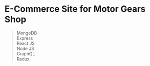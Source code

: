 # E-Commerce Site for Motor Gears Shop

> MongoDB \
> Express \
> React JS \
> Node JS \
> GraphQL \
> Redux 